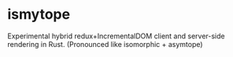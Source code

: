 # ismytope
Experimental hybrid redux+IncrementalDOM client and server-side rendering in Rust. (Pronounced like isomorphic + asymtope)
